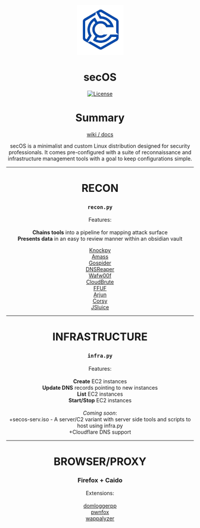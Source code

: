 <div align="center">
  <a>
    <img
      alt="secOS Logo"
      width="125"
      src="./images/transparent_logo.png"
    />
  </a>
  <h1><strong>secOS</strong></h1>
  <p>
    <a href="https://github.com/Sechorda/secOS/blob/gh-pages/LICENSE">
      <img alt="License" src="https://img.shields.io/github/license/Sechorda/secOS">
    </a>
  </p>
</div>
<div align="center">

# Summary
[wiki / docs](https://github.com/Sechorda/secOS/wiki)<br>

secOS is a minimalist and custom Linux distribution designed for security professionals. It comes pre-configured with a suite of reconnaissance and infrastructure management tools with a goal to keep configurations simple.

---

# RECON
### `recon.py`
Features:<br>
<br>
**Chains tools** into a pipeline for mapping attack surface<br>
**Presents data** in an easy to review manner within an obsidian vault<br>

[Knockpy](https://github.com/guelfoweb/knock)<br>
[Amass](https://github.com/owasp-amass/amass)<br>
[Gospider](https://github.com/jaeles-project/gospider)<br>
[DNSReaper](https://github.com/punk-security/dnsreaper)<br>
[Wafw00f](https://github.com/EnableSecurity/wafw00f)<br>
[CloudBrute](https://github.com/0xsha/CloudBrute)<br>
[FFUF](https://github.com/ffuf/ffuf)<br>
[Arjun](https://github.com/s0md3v/Arjun)<br>
[Corsy](https://github.com/s0md3v/Corsy)<br>
[JSluice](https://github.com/BishopFox/jsluice)

---

# INFRASTRUCTURE
### `infra.py`
Features:<br>
<br>
**Create** EC2 instances<br>
**Update DNS** records pointing to new instances<br>
**List** EC2 instances<br>
**Start/Stop** EC2 instances<br>
<br>
_Coming soon_:<br>
+secos-serv.iso - A server/C2 variant with server side tools and scripts to host using infra.py<br>
+Cloudflare DNS support<br>

---

# BROWSER/PROXY
### Firefox + Caido
Extensions:<br>
<br>
[domloggerpp](https://addons.mozilla.org/en-US/firefox/addon/domlogger/)<br>
[pwnfox](https://addons.mozilla.org/en-US/firefox/addon/pwnfox/)<br>
[wappalyzer](https://addons.mozilla.org/en-US/firefox/addon/wappalyzer/)

</div>
